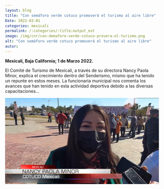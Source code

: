 ```yaml
---
layout: blog
title: "Con semáforo verde cotuco promoverá el turismo al aire libre"
Date: 2022-03-01
categories: mexicali
permalink: /:categories/:title:output_ext
image: /img/cnr/con-demaforo-verde-cotuco-provera-el-turismo.png
alt: "Con semáforo verde cotuco promoverá el turismo al aire libre"
autor:
---
```


**Mexicali, Baja California; 1 de Marzo 2022.** 

El Comité de Turismo de Mexicali, a través de su directora Nancy Paola Minor, explica el crecimiento dentro del Senderismo, mismo que ha tenido un repunte en estos meses. La funcionaria municipal nos comenta los avances que han tenido en esta actividad deportiva debido a las diversas capacitaciones…

<div id="carouselExampleSlidesOnly" class="carousel slide" data-ride="carousel">
  <div class="carousel-inner">
    <div class="carousel-item active">
       <img class="d-block w-100" src="/img/cnr/con-demaforo-verde-cotuco-provera-el-turismo.png" loading="lazy"  alt="Con semáforo verde cotuco promoverá el turismo al aire libre">
    </div>
  </div>
</div>